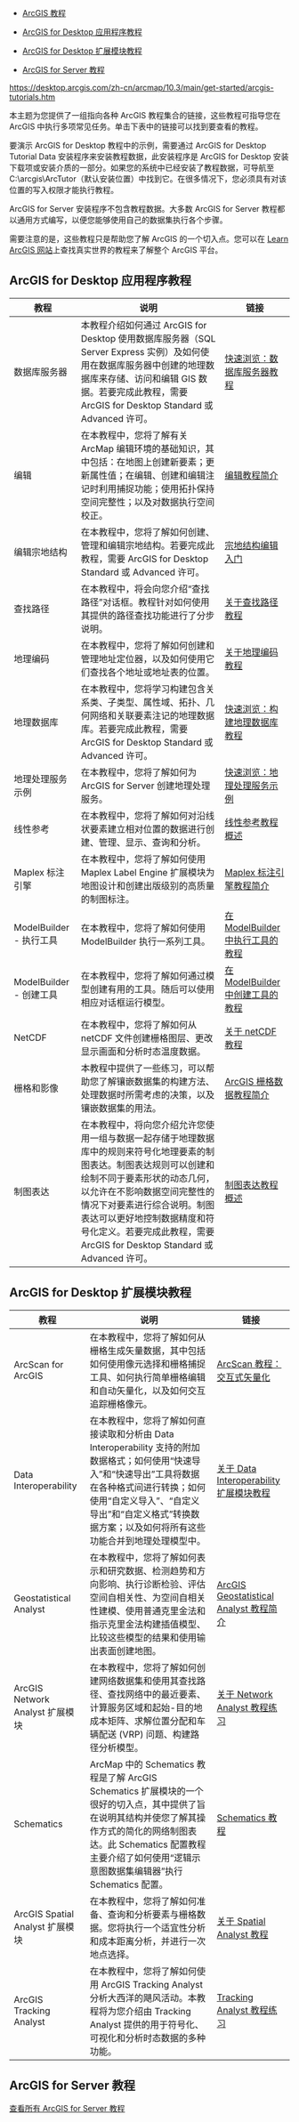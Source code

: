 - [ArcGIS 教程](https://www.cnblogs.com/boonya/p/14861042.html)

- [ArcGIS for Desktop 应用程序教程](https://desktop.arcgis.com/zh-cn/arcmap/10.3/main/get-started/arcgis-tutorials.htm#GUID-E59E296B-A71C-49BC-A62A-59AF07A65C59)
- [ArcGIS for Desktop 扩展模块教程](https://desktop.arcgis.com/zh-cn/arcmap/10.3/main/get-started/arcgis-tutorials.htm#ESRI_SECTION1_B1F0ED9E2C994CA4BA7C7F6696496EE4)
- [ArcGIS for Server 教程](https://desktop.arcgis.com/zh-cn/arcmap/10.3/main/get-started/arcgis-tutorials.htm#ESRI_SECTION1_B12A1FD1F66949FD873FD23B5F6E97E6)

https://desktop.arcgis.com/zh-cn/arcmap/10.3/main/get-started/arcgis-tutorials.htm

本主题为您提供了一组指向各种 ArcGIS 教程集合的链接，这些教程可指导您在 ArcGIS 中执行多项常见任务。单击下表中的链接可以找到要查看的教程。

要演示 ArcGIS for Desktop 教程中的示例，需要通过 ArcGIS for Desktop Tutorial Data 安装程序来安装教程数据，此安装程序是 ArcGIS for Desktop 安装下载项或安装介质的一部分。如果您的系统中已经安装了教程数据，可导航至 C:\arcgis\ArcTutor（默认安装位置）中找到它。在很多情况下，您必须具有对该位置的写入权限才能执行教程。

ArcGIS for Server 安装程序不包含教程数据。大多数 ArcGIS for Server 教程都以通用方式编写，以便您能够使用自己的数据集执行各个步骤。

需要注意的是，这些教程只是帮助您了解 ArcGIS 的一个切入点。您可以在 [Learn ArcGIS 网站](http://learn.arcgis.com/)上查找真实世界的教程来了解整个 ArcGIS 平台。

## ArcGIS for Desktop 应用程序教程

| 教程                    | 说明                                                         | 链接                                                         |
| ----------------------- | ------------------------------------------------------------ | ------------------------------------------------------------ |
| 数据库服务器            | 本教程介绍如何通过 ArcGIS for Desktop 使用数据库服务器（SQL Server Express 实例）及如何使用在数据库服务器中创建的地理数据库来存储、访问和编辑 GIS 数据。若要完成此教程，需要 ArcGIS for Desktop Standard 或 Advanced 许可。 | [快速浏览：数据库服务器教程](https://desktop.arcgis.com/zh-cn/arcmap/10.3/manage-data/database-servers/database-servers-tutorial.htm) |
| 编辑                    | 在本教程中，您将了解有关 ArcMap 编辑环境的基础知识，其中包括：在地图上创建新要素；更新属性值；在编辑、创建和编辑注记时利用捕捉功能；使用拓扑保持空间完整性；以及对数据执行空间校正。 | [编辑教程简介](https://desktop.arcgis.com/zh-cn/arcmap/10.3/manage-data/editing-fundamentals/introduction-to-the-editing-tutorial.htm) |
| 编辑宗地结构            | 在本教程中，您将了解如何创建、管理和编辑宗地结构。若要完成此教程，需要 ArcGIS for Desktop Standard 或 Advanced 许可。 | [宗地结构编辑入门](https://desktop.arcgis.com/zh-cn/arcmap/10.3/manage-data/editing-parcels/tutorial-gettingstarted.htm) |
| 查找路径                | 在本教程中，将会向您介绍“查找路径”对话框。教程针对如何使用其提供的路径查找功能进行了分步说明。 | [关于查找路径教程](https://desktop.arcgis.com/zh-cn/arcmap/10.3/guide-books/find-a-route/about-the-find-route-tutorial.htm) |
| 地理编码                | 在本教程中，您将了解如何创建和管理地址定位器，以及如何使用它们查找各个地址或地址表的位置。 | [关于地理编码教程](https://desktop.arcgis.com/zh-cn/arcmap/10.3/guide-books/geocoding/about-the-geocoding-tutorial-exercises.htm) |
| 地理数据库              | 在本教程中，您将学习构建包含关系类、子类型、属性域、拓扑、几何网络和关联要素注记的地理数据库。若要完成此教程，需要 ArcGIS for Desktop Standard 或 Advanced 许可。 | [快速浏览：构建地理数据库教程](https://desktop.arcgis.com/zh-cn/arcmap/10.3/manage-data/geodatabases/a-quick-tour-of-the-building-geodatabases-tutorial.htm) |
| 地理处理服务示例        | 在本教程中，您将了解如何为 ArcGIS for Server 创建地理处理服务。 | [快速浏览：地理处理服务示例](https://desktop.arcgis.com/zh-cn/arcmap/10.3/analyze/sharing-workflows/a-quick-tour-of-the-geoprocessing-service-examples.htm) |
| 线性参考                | 在本教程中，您将了解如何对沿线状要素建立相对位置的数据进行创建、管理、显示、查询和分析。 | [线性参考教程概述](https://desktop.arcgis.com/zh-cn/arcmap/10.3/guide-books/linear-referencing/an-overview-of-the-linear-referencing-tutorial.htm) |
| Maplex 标注引擎         | 在本教程中，您将了解如何使用 Maplex Label Engine 扩展模块为地图设计和创建出版级别的高质量的制图标注。 | [Maplex 标注引擎教程简介](https://desktop.arcgis.com/zh-cn/arcmap/10.3/map/working-with-text/introduction-to-the-maplex-tutorial.htm) |
| ModelBuilder - 执行工具 | 在本教程中，您将了解如何使用 ModelBuilder 执行一系列工具。   | [在 ModelBuilder 中执行工具的教程](https://desktop.arcgis.com/zh-cn/arcmap/10.3/analyze/executing-tools/executing-tools-in-modelbuilder-tutorial.htm) |
| ModelBuilder - 创建工具 | 在本教程中，您将了解如何通过模型创建有用的工具。随后可以使用相应对话框运行模型。 | [在 ModelBuilder 中创建工具的教程](https://desktop.arcgis.com/zh-cn/arcmap/10.3/analyze/creating-tools/creating-tool-with-modelbuilder-tutorial.htm) |
| NetCDF                  | 在本教程中，您将了解如何从 netCDF 文件创建栅格图层、更改显示画面和分析时态温度数据。 | [关于 netCDF 教程](https://desktop.arcgis.com/zh-cn/arcmap/10.3/manage-data/netcdf/about-the-netcdf-tutorial.htm) |
| 栅格和影像              | 本教程中提供了一些练习，可以帮助您了解镶嵌数据集的构建方法、处理数据时所需考虑的决策，以及镶嵌数据集的用法。 | [ArcGIS 栅格数据教程简介](https://desktop.arcgis.com/zh-cn/arcmap/10.3/manage-data/raster-and-images/intro-to-the-raster-tutorial.htm) |
| 制图表达                | 在本教程中，将向您介绍允许您使用一组与数据一起存储于地理数据库中的规则来符号化地理要素的制图表达。制图表达规则可以创建和绘制不同于要素形状的动态几何，以允许在不影响数据空间完整性的情况下对要素进行综合说明。制图表达可以更好地控制数据精度和符号化定义。若要完成此教程，需要 ArcGIS for Desktop Standard 或 Advanced 许可。 | [制图表达教程概述](https://desktop.arcgis.com/zh-cn/arcmap/10.3/map/working-with-layers/introduction-to-the-cartographic-representations-tutorial.htm) |

## ArcGIS for Desktop 扩展模块教程

| 教程                            | 说明                                                         | 链接                                                         |
| ------------------------------- | ------------------------------------------------------------ | ------------------------------------------------------------ |
| ArcScan for ArcGIS              | 在本教程中，您将了解如何从栅格生成矢量数据，其中包括如何使用像元选择和栅格捕捉工具、如何执行简单栅格编辑和自动矢量化，以及如何交互追踪栅格像元。 | [ArcScan 教程：交互式矢量化](https://desktop.arcgis.com/zh-cn/arcmap/10.3/guide-books/extensions/arcscan/arcscan-tutorial-interactive-vectorization.htm) |
| Data Interoperability           | 在本教程中，您将了解如何直接读取和分析由 Data Interoperability 支持的附加数据格式；如何使用“快速导入”和“快速导出”工具将数据在各种格式间进行转换；如何使用“自定义导入”、“自定义导出”和“自定义格式”转换数据方案；以及如何将所有这些功能合并到地理处理模型中。 | [关于 Data Interoperability 扩展模块教程](https://desktop.arcgis.com/zh-cn/arcmap/10.3/guide-books/extensions/data-interoperability/about-the-data-interoperability-extension-tutorial.htm) |
| Geostatistical Analyst          | 在本教程中，您将了解如何表示和研究数据、检测趋势和方向影响、执行诊断检验、评估空间自相关性、为空间自相关性建模、使用普通克里金法和指示克里金法构建插值模型、比较这些模型的结果和使用输出表面创建地图。 | [ArcGIS Geostatistical Analyst 教程简介](https://desktop.arcgis.com/zh-cn/arcmap/10.3/guide-books/extensions/geostatistical-analyst/introduction-to-the-arcgis-geostatistical-analyst-tutorial.htm) |
| ArcGIS Network Analyst 扩展模块 | 在本教程中，您将了解如何创建网络数据集和使用其查找路径、查找网络中的最近要素、计算服务区域和起始-目的地成本矩阵、求解位置分配和车辆配送 (VRP) 问题、构建路径分析模型。 | [关于 Network Analyst 教程练习](https://desktop.arcgis.com/zh-cn/arcmap/10.3/guide-books/extensions/network-analyst/about-the-network-analyst-tutorial-exercises.htm) |
| Schematics                      | ArcMap 中的 Schematics 教程是了解 ArcGIS Schematics 扩展模块的一个很好的切入点，其中提供了旨在说明其结构并使您了解其操作方式的简化的网络制图表达。此 Schematics 配置教程主要介绍了如何使用“逻辑示意图数据集编辑器”执行 Schematics 配置。 | [Schematics 教程](https://desktop.arcgis.com/zh-cn/arcmap/10.3/guide-books/extensions/schematics/schematics-tutorials.htm) |
| ArcGIS Spatial Analyst 扩展模块 | 在本教程中，您将了解如何准备、查询和分析要素与栅格数据。您将执行一个适宜性分析和成本距离分析，并进行一次地点选择。 | [关于 Spatial Analyst 教程](https://desktop.arcgis.com/zh-cn/arcmap/10.3/guide-books/extensions/spatial-analyst/tutorial/about-the-spatial-analyst-tutorial.htm) |
| ArcGIS Tracking Analyst         | 在本教程中，您将了解如何使用 ArcGIS Tracking Analyst 分析大西洋的飓风活动。本教程将为您介绍由 Tracking Analyst 提供的用于符号化、可视化和分析时态数据的多种功能。 | [Tracking Analyst 教程练习](https://desktop.arcgis.com/zh-cn/arcmap/10.3/guide-books/extensions/tracking-analyst/new-tracking-analyst-tutorial.htm) |

## ArcGIS for Server 教程

[查看所有 ArcGIS for Server 教程](http://enterprise.arcgis.com/zh-cn/server/10.3/get-started/windows/tutorial-creating-a-cached-image-service.htm)